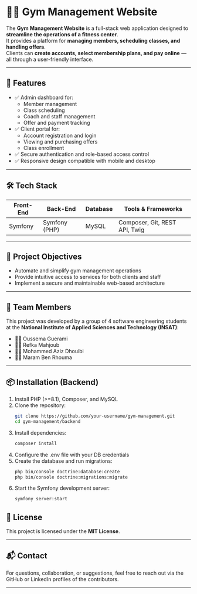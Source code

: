 # 🏋️‍♂️ Gym Management Website

The **Gym Management Website** is a full-stack web application designed to **streamline the operations of a fitness center**.  
It provides a platform for **managing members, scheduling classes, and handling offers**.  
Clients can **create accounts, select membership plans, and pay online** — all through a user-friendly interface.

---

## 🚀 Features

- ✅ Admin dashboard for:
  - Member management
  - Class scheduling
  - Coach and staff management
  - Offer and payment tracking
- ✅ Client portal for:
  - Account registration and login
  - Viewing and purchasing offers
  - Class enrollment
- ✅ Secure authentication and role-based access control
- ✅ Responsive design compatible with mobile and desktop

---

## 🛠️ Tech Stack

| Front-End | Back-End  | Database | Tools & Frameworks |
|-----------|-----------|----------|---------------------|
| Symfony   | Symfony (PHP) | MySQL    | Composer, Git, REST API, Twig |

---

## 🎯 Project Objectives

- Automate and simplify gym management operations
- Provide intuitive access to services for both clients and staff
- Implement a secure and maintainable web-based architecture

---

## 👥 Team Members

This project was developed by a group of 4 software engineering students at the **National Institute of Applied Sciences and Technology (INSAT)**:

- 👨‍💻 Oussema Guerami  
- 👩‍💻 Refka Mahjoub  
- 👨‍💻 Mohammed Aziz Dhouibi  
- 👩‍💻 Maram Ben Rhouma  

---
## 📦 Installation (Backend)

1. Install PHP (>=8.1), Composer, and MySQL  
2. Clone the repository:
   ```bash
   git clone https://github.com/your-username/gym-management.git
   cd gym-management/backend
3. Install dependencies:
   ```bash
   composer install
   
4. Configure the .env file with your DB credentials
5. Create the database and run migrations:
   ```bash
   php bin/console doctrine:database:create
   php bin/console doctrine:migrations:migrate
6. Start the Symfony development server:
   ```bash
   symfony server:start

## 🧾 License

This project is licensed under the **MIT License**.

---

## 📬 Contact
For questions, collaboration, or suggestions, feel free to reach out via the GitHub or LinkedIn profiles of the contributors.

---

